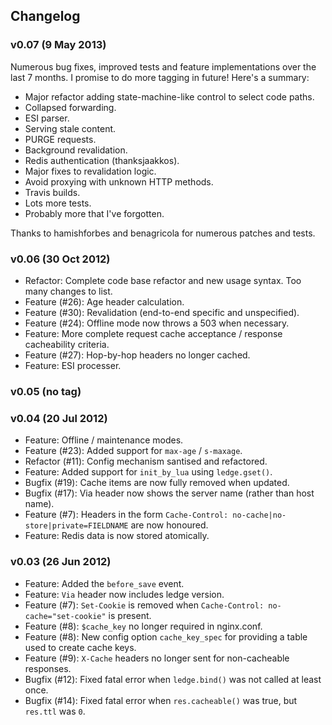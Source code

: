 ## Changelog

### v0.07 (9 May 2013)

Numerous bug fixes, improved tests and feature implementations over the last 7 months. I promise to do more tagging in future! Here's a summary:

* Major refactor adding state-machine-like control to select code paths.
* Collapsed forwarding.
* ESI parser.
* Serving stale content.
* PURGE requests.
* Background revalidation.
* Redis authentication (thanksjaakkos).
* Major fixes to revalidation logic.
* Avoid proxying with unknown HTTP methods.
* Travis builds.
* Lots more tests.
* Probably more that I've forgotten.

Thanks to hamishforbes and benagricola for numerous patches and tests.

### v0.06 (30 Oct 2012)

* Refactor: Complete code base refactor and new usage syntax. Too many changes to list.
* Feature (#26): Age header calculation.
* Feature (#30): Revalidation (end-to-end specific and unspecified).
* Feature (#24): Offline mode now throws a 503 when necessary.
* Feature: More complete request cache acceptance / response cacheability criteria.
* Feature (#27): Hop-by-hop headers no longer cached.
* Feature: ESI processer.

### v0.05 (no tag)

### v0.04 (20 Jul 2012)

* Feature: Offline / maintenance modes.
* Feature (#23): Added support for `max-age` / `s-maxage`.
* Refactor (#11): Config mechanism santised and refactored.
* Feature: Added support for `init_by_lua` using `ledge.gset()`.
* Bugfix (#19): Cache items are now fully removed when updated.
* Bugfix (#17): Via header now shows the server name (rather than host name).
* Feature (#7): Headers in the form `Cache-Control: no-cache|no-store|private=FIELDNAME` are now honoured.
* Feature: Redis data is now stored atomically.

### v0.03 (26 Jun 2012)

* Feature: Added the `before_save` event.
* Feature: `Via` header now includes ledge version.
* Feature (#7): `Set-Cookie` is removed when `Cache-Control: no-cache="set-cookie"` is present.
* Feature (#8): `$cache_key` no longer required in nginx.conf.
* Feature (#8): New config option `cache_key_spec` for providing a table used to create cache keys.
* Feature (#9): `X-Cache` headers no longer sent for non-cacheable responses.
* Bugfix (#12): Fixed fatal error when `ledge.bind()` was not called at least once.
* Bugfix (#14): Fixed fatal error when `res.cacheable()` was true, but `res.ttl` was `0`.
